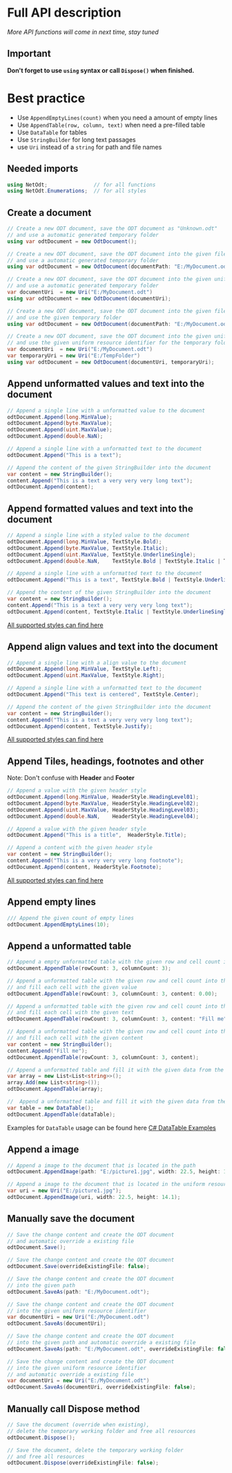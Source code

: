 # Full API description

_More API functions will come in next time, stay tuned_

## Important
**Don't forget to use `using` syntax or call `Dispose()` when finished.**

# Best practice
* Use `AppendEmptyLines(count)` when you need a amount of empty lines
* Use `AppendTable(row, column, text)` when need a pre-filled table
* Use `DataTable` for tables
* Use `StringBuilder` for long text passages
* use `Uri` instead of a `string` for path and file names

## Needed imports
```csharp
using NetOdt;               // for all functions
using NetOdt.Enumerations;  // for all styles
```

## Create a document

```csharp
// Create a new ODT document, save the ODT document as "Unknown.odt"
// and use a automatic generated temporary folder
using var odtDocument = new OdtDocument();

// Create a new ODT document, save the ODT document into the given file path
// and use a automatic generated temporary folder
using var odtDocument = new OdtDocument(documentPath: "E:/MyDocument.odt");

// Create a new ODT document, save the ODT document into the given uniform resource identifier
// and use a automatic generated temporary folder
var documentUri  = new Uri("E:/MyDocument.odt")
using var odtDocument = new OdtDocument(documentUri);

// Create a new ODT document, save the ODT document into the given file path
// and use the given temporary folder
using var odtDocument = new OdtDocument(documentPath: "E:/MyDocument.odt", tempPath: "E:/TempFolder");

// Create a new ODT document, save the ODT document into the given uniform resource identifier
// and use the given uniform resource identifier for the temporary folder
var documentUri  = new Uri("E:/MyDocument.odt")
var temporaryUri = new Uri("E:/TempFolder")
using var odtDocument = new OdtDocument(documentUri, temporaryUri);
```

## Append unformatted values and text into the document

```csharp
// Append a single line with a unformatted value to the document
odtDocument.Append(long.MinValue);
odtDocument.Append(byte.MaxValue);
odtDocument.Append(uint.MaxValue);
odtDocument.Append(double.NaN);

// Append a single line with a unformatted text to the document
odtDocument.Append("This is a text");

// Append the content of the given StringBuilder into the document
var content = new StringBuilder();
content.Append("This is a text a very very very long text");
odtDocument.Append(content);
```

## Append formatted values and text into the document

```csharp
// Append a single line with a styled value to the document
odtDocument.Append(long.MinValue, TextStyle.Bold);
odtDocument.Append(byte.MaxValue, TextStyle.Italic);
odtDocument.Append(uint.MaxValue, TextStyle.UnderlineSingle);
odtDocument.Append(double.NaN,    TextStyle.Bold | TextStyle.Italic | TextStyle.UnderlineSingle);

// Append a single line with a unformatted text to the document
odtDocument.Append("This is a text", TextStyle.Bold | TextStyle.UnderlineSingle);

// Append the content of the given StringBuilder into the document
var content = new StringBuilder();
content.Append("This is a text a very very very long text");
odtDocument.Append(content, TextStyle.Italic | TextStyle.UnderlineSingle);
```

[All supported styles can find here](./styles.md)

## Append align values and text into the document

```csharp
// Append a single line with a align value to the document
odtDocument.Append(long.MinValue, TextStyle.Left);
odtDocument.Append(uint.MaxValue, TextStyle.Right);

// Append a single line with a unformatted text to the document
odtDocument.Append("This text is centered", TextStyle.Center);

// Append the content of the given StringBuilder into the document
var content = new StringBuilder();
content.Append("This is a text a very very very long text");
odtDocument.Append(content, TextStyle.Justify);
```

[All supported styles can find here](./styles.md)

## Append Tiles, headings, footnotes and other
Note: Don't confuse with **Header** and **Footer**

```csharp
// Append a value with the given header style
odtDocument.Append(long.MinValue, HeaderStyle.HeadingLevel01);
odtDocument.Append(byte.MaxValue, HeaderStyle.HeadingLevel02);
odtDocument.Append(uint.MaxValue, HeaderStyle.HeadingLevel03);
odtDocument.Append(double.NaN,    HeaderStyle.HeadingLevel04);

// Append a value with the given header style
odtDocument.Append("This is a title",  HeaderStyle.Title);

// Append a content with the given header style
var content = new StringBuilder();
content.Append("This is a very very very long footnote");
odtDocument.Append(content, HeaderStyle.Footnote);
```

[All supported styles can find here](./styles.md)

## Append empty lines

```csharp
/// Append the given count of empty lines
odtDocument.AppendEmptyLines(10);
```

## Append a unformatted table

```csharp
// Append a empty unformatted table with the given row and cell count into the document
odtDocument.AppendTable(rowCount: 3, columnCount: 3);

// Append a unformatted table with the given row and cell count into the document
// and fill each cell with the given value
odtDocument.AppendTable(rowCount: 3, columnCount: 3, content: 0.00);

// Append a unformatted table with the given row and cell count into the document
// and fill each cell with the given text
odtDocument.AppendTable(rowCount: 3, columnCount: 3, content: "Fill me");

// Append a unformatted table with the given row and cell count into the document
// and fill each cell with the given content
var content = new StringBuilder();
content.Append("Fill me");
odtDocument.AppendTable(rowCount: 3, columnCount: 3, content);

// Append a unformatted table and fill it with the given data from the array
var array = new List<List<string>>();
array.Add(new List<string>());
odtDocument.AppendTable(array);

//  Append a unformatted table and fill it with the given data from the DataTable
var table = new DataTable();
odtDocument.AppendTable(dataTable);
```

Examples for `DataTable`  usage can be found here [C# DataTable Examples](https://www.dotnetperls.com/datatable)

## Append a image

```csharp
// Append a image to the document that is located in the path
odtDocument.AppendImage(path: "E:/picture1.jpg", width: 22.5, height: 14.1);

// Append a image to the document that is located in the uniform resource identifier
var uri = new Uri("E:/picture1.jpg");
odtDocument.AppendImage(uri, width: 22.5, height: 14.1);
```

## Manually save the document

```csharp
// Save the change content and create the ODT document
// and automatic override a existing file
odtDocument.Save();

// Save the change content and create the ODT document
odtDocument.Save(overrideExistingFile: false);

// Save the change content and create the ODT document
// into the given path
odtDocument.SaveAs(path: "E:/MyDocument.odt");

// Save the change content and create the ODT document
// into the given uniform resource identifier
var documentUri = new Uri("E:/MyDocument.odt")
odtDocument.SaveAs(documentUri);

// Save the change content and create the ODT document
// into the given path and automatic override a existing file
odtDocument.SaveAs(path: "E:/MyDocument.odt", overrideExistingFile: false);

// Save the change content and create the ODT document
// into the given uniform resource identifier
// and automatic override a existing file
var documentUri = new Uri("E:/MyDocument.odt")
odtDocument.SaveAs(documentUri, overrideExistingFile: false);
```

## Manually call Dispose method

```csharp
// Save the document (override when existing),
// delete the temporary working folder and free all resources
odtDocument.Dispose();

// Save the document, delete the temporary working folder
// and free all resources
odtDocument.Dispose(overrideExistingFile: false);
```
